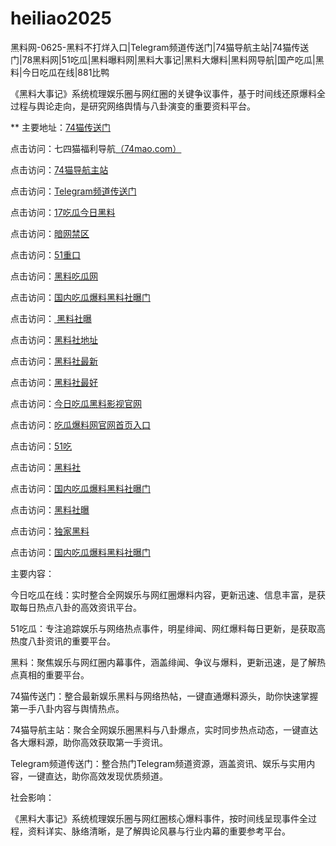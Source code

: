 # heiliao2025
黑料网-0625-黑料不打烊入口|Telegram频道传送门|74猫导航主站|74猫传送门|78黑料网|51吃瓜|黑料曝料网|黑料大事记|黑料大爆料|黑料网导航|国产吃瓜|黑料|今日吃瓜在线|881比鸭

《黑料大事记》系统梳理娱乐圈与网红圈的关键争议事件，基于时间线还原爆料全过程与舆论走向，是研究网络舆情与八卦演变的重要资料平台。

** 主要地址：<a href="https://74mao.com/">74猫传送门</a>

点击访问：七四猫福利导航<a href="https://74mao.com/">（74mao.com）</a>

点击访问：<a href="https://74mao.com/">74猫导航主站</a>

点击访问：<a href="https://74mao.com/">Telegram频道传送门</a>

点击访问：<a href="https://hi10-1.pages.dev/">17吃瓜今日黑料</a>

点击访问：<a href="https://cg57-69.pages.dev/">暗网禁区</a>

点击访问：<a href="https://cg33-1.pages.dev/">51重口</a>

点击访问：<a href="https://hl418.pages.dev/">黑料吃瓜网</a>

点击访问：<a href="https://hl404.pages.dev/">国内吃瓜爆料黑料社曝门</a>

点击访问：<a href="https://hl406.pages.dev/"> 黑料社曝</a>

点击访问：<a href="https://hl432.pages.dev/">黑料社地址</a>

点击访问：<a href="https://hl408.pages.dev/">黑料社最新</a>

点击访问：<a href="https://pi10-1.pages.dev/">黑料社最好</a>

点击访问：<a href="https://pi06-1.pages.dev/">今日吃瓜黑料影视官网</a>

点击访问：<a href="https://hl421.pages.dev/">吃瓜爆料网官网首页入口</a>

点击访问：<a href="https://cg1-1.pages.dev/">51吃</a>

点击访问：<a href="https://cg47-01.pages.dev/">黑料社</a>

点击访问：<a href="https://cg07-01.pages.dev/">国内吃瓜爆料黑料社曝门</a>

点击访问：<a href="https://hl436.pages.dev/">黑料社曝</a>

点击访问：<a href="https://hl428.pages.dev/">独家黑料</a>

点击访问：<a href="https://hl426.pages.dev/">国内吃瓜爆料黑料社曝门</a>

主要内容：

今日吃瓜在线：实时整合全网娱乐与网红圈爆料内容，更新迅速、信息丰富，是获取每日热点八卦的高效资讯平台。

51吃瓜：专注追踪娱乐与网络热点事件，明星绯闻、网红爆料每日更新，是获取高热度八卦资讯的重要平台。

黑料：聚焦娱乐与网红圈内幕事件，涵盖绯闻、争议与爆料，更新迅速，是了解热点真相的重要平台。

74猫传送门：整合最新娱乐黑料与网络热帖，一键直通爆料源头，助你快速掌握第一手八卦内容与舆情热点。

74猫导航主站：聚合全网娱乐圈黑料与八卦爆点，实时同步热点动态，一键直达各大爆料源，助你高效获取第一手资讯。

Telegram频道传送门：整合热门Telegram频道资源，涵盖资讯、娱乐与实用内容，一键直达，助你高效发现优质频道。

社会影响：

《黑料大事记》系统梳理娱乐圈与网红圈核心爆料事件，按时间线呈现事件全过程，资料详实、脉络清晰，是了解舆论风暴与行业内幕的重要参考平台。

<span style="display:none;">[Canonical link](https://github.com/rrr20250625/rrr9）</span>
